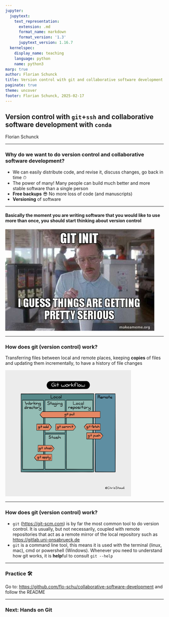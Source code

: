 ```yaml
---
jupyter:
  jupytext:
    text_representation:
      extension: .md
      format_name: markdown
      format_version: '1.3'
      jupytext_version: 1.16.7
  kernelspec:
    display_name: teaching
    language: python
    name: python3
marp: true
author: Florian Schunck
title: Version control with git and collaborative software development
paginate: true
theme: uncover
footer: Florian Schunck, 2025-02-17
---
```


## **Version control** with `git`+`ssh` and **collaborative software development** with `conda`

Florian Schunck


---
### Why do we want to do version control and collaborative software development?

* We can easily distribute code, and revise it, discuss changes, go back in time ⏱ 
* The power of many! Many people can build much better and more stable software than a single person
* **Free backups** 😎 No more loss of code (and manuscripts)
* **Versioning** of software


---
#### Basically the moment you are writing software that you would like to use more than once, you should start thinking about version control


![git_init.png](figures/git_init.png)


---
### How does git (version control) work?
<style scoped>
section {
  font-size: 24pt;
}
</style>
Transferring files between local and remote places, keeping **copies** of files and updating them incrementally, to have a history of file changes

<img src="figures/git_workfow.png" width="400">


---
### How does git (version control) work?

<style scoped>
section {
  font-size: 24pt;
}
</style>

+ `git` (https://git-scm.com) is by far the most common tool to do version control. It is usually, but not necessarily, coupled with remote repositories that act as a remote mirror of the local repository such as https://gitlab.uni-onsabrueck.de
+ `git` is a command line tool, this means it is used with the terminal (linux, mac), cmd or powershell (Windows). Whenever you need to understand how git works, it is **help**ful to consult `git --help`


---
### Practice 🛠️

Go to: https://github.com/flo-schu/collaborative-software-development and follow the README

---
### Next: Hands on Git

